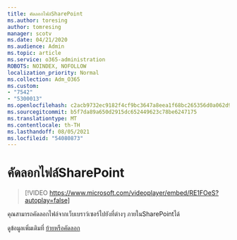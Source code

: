 ```yaml
---
title: คัดลอกไฟล์SharePoint
ms.author: toresing
author: tomresing
manager: scotv
ms.date: 04/21/2020
ms.audience: Admin
ms.topic: article
ms.service: o365-administration
ROBOTS: NOINDEX, NOFOLLOW
localization_priority: Normal
ms.collection: Adm_O365
ms.custom:
- "7542"
- "5300013"
ms.openlocfilehash: c2acb9732ec9182f4cf9bc3647a8eea1f68bc265356d0a062d9c9e86aedf66a1
ms.sourcegitcommit: b5f7da89a650d2915dc652449623c78be6247175
ms.translationtype: MT
ms.contentlocale: th-TH
ms.lasthandoff: 08/05/2021
ms.locfileid: "54080873"
---
```

# <a name="copy-files-to-sharepoint"></a>คัดลอกไฟล์SharePoint

> [!VIDEO https://www.microsoft.com/videoplayer/embed/RE1FOeS?autoplay=false]

คุณสามารถคัดลอกไฟล์จากเว็บเบราว์เซอร์ไปยังที่ต่างๆ ภายในSharePointได้

ดูข้อมูลเพิ่มเติมที่ [ย้ายหรือคัดลอก](https://support.microsoft.com/office/00e2f483-4df3-46be-a861-1f5f0c1a87bc)
